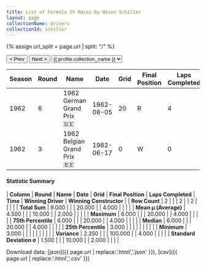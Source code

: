 ```yaml
---
title: List of Formula 1® Races by Heinz Schiller
layout: page
collectionName: drivers
collectionId: schiller
---
```


{% assign url_split = page.url | split: "/" %}
<div id="collection-navigation">
<button onclick="selector.options[selector.selectedIndex-1].value && (window.location = selector.options[selector.selectedIndex-1].value);">&lt; Prev</button>
<button onclick="selector.options[selector.selectedIndex+1].value && (window.location = selector.options[selector.selectedIndex+1].value);">Next &gt;</button>
<select id="selector" onchange="this.options[this.selectedIndex].value && (window.location = this.options[this.selectedIndex].value);">
  {% for collectionId in site.data[page.collectionName].refs %}
    {% if collectionId == page.collectionId %}
      {% assign selected = "selected" %}
    {% else %}
      {% assign selected = "" %}
    {% endif %}
    {% assign profile = site.data[page.collectionName][collectionId].profile %}
    <option value="/f1/{{ page.collectionName }}/{{ collectionId }}/{{ url_split[4] }}" {{ selected }}>{{ profile.collection_name }}</option>
  {% endfor %}
</select>
</div>

| Season | Round | Name | Date | Grid | Final Position | Laps Completed | Time | Winning Driver | Winning Constructor |
|--|--|--|--|--|--|--|--|--|--|
| 1962 | 6 | 1962 German Grand Prix 🇩🇪 | 1962-08-05 | 20 | R | 4 |   | Graham Hill 🇬🇧 | BRM 🇬🇧 |
| 1962 | 3 | 1962 Belgian Grand Prix 🇧🇪 | 1962-06-17 | 0 | W | 0 |   | Jim Clark 🇬🇧 | Lotus-Climax 🇬🇧 |

#### Statistic Summary

| **Column** | **Round** | **Name** | **Date** | **Grid** | **Final Position** | **Laps Completed** | **Time** | **Winning Driver** | **Winning Constructor** |
| **Row Count** | 2 |  |  | 2 |  | 2 |  |  |  |
| **Total Sum** | 9.000 |  |  | 20.000 |  | 4.000 |  |  |  |
| **Mean μ (Average)** | 4.500 |  |  | 10.000 |  | 2.000 |  |  |  |
| **Maximum** | 6.000 |  |  | 20.000 |  | 4.000 |  |  |  |
| **75th Percentile** | 6.000 |  |  | 20.000 |  | 4.000 |  |  |  |
| **Median** | 6.000 |  |  | 20.000 |  | 4.000 |  |  |  |
| **25th Percentile** | 3.000 |  |  |  |  |  |  |  |  |
| **Minimum** | 3.000 |  |  |  |  |  |  |  |  |
| **Variance** | 2.250 |  |  | 100.000 |  | 4.000 |  |  |  |
| **Standard Deviation σ** | 1.500 |  |  | 10.000 |  | 2.000 |  |  |  |

Download data: [json]({{ page.url | replace:'.html','.json' }}), [csv]({{ page.url | replace:'.html','.csv' }})
